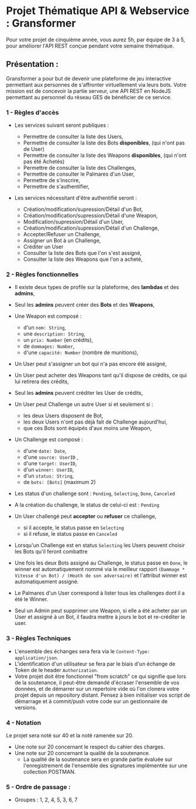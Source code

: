 # Projet Thématique API & Webservice : Gransformer

Pour votre projet de cinquième année, vous aurez 5h, par équipe de 3 à 5, pour améliorer l'API REST conçue pendant votre semaine thématique.

## Présentation : 
Gransformer a pour but de devenir une plateforme de jeu interactive permettant aux personnes de s'affronter virtuellement via leurs bots.
Votre mission est de concevoir la partie serveur, une API REST en NodeJS permettant au personnel du réseau GES de bénéficier de ce service.

### 1 - Règles d'accès
- Les services suivant seront publiques : 
    - Permettre de consulter la liste des Users,
    - Permettre de consulter la liste des Bots **disponibles**, (qui n'ont pas de User)
    - Permettre de consulter la liste des Weapons **disponibles**, (qui n'ont pas été Achetés)
    - Permettre de consulter la liste des Challenges,
    - Permettre de consulter le Palmares d'un User,
    - Permettre de s'inscrire,
    - Permettre de s'authentifier,

- Les services nécessitant d'être authentifié seront :
    - Création/modification/supression/Détail d'un Bot,
    - Création/modification/supression/Détail d'une Weapon,
    - Modification/supression/Détail d'un User,
    - Création/modification/supression/Détail d'un Challenge,
    - Accepter/Refuser un Challenge,
    - Assigner un Bot à un Challenge,
    - Créditer un User
    - Consulter la liste des Bots que l'on s'est assigné,
    - Consulter la liste des Weapons que l'on a acheté,
    
    
    
### 2 - Règles fonctionnelles
   - Il existe deux types de profile sur la plateforme, des **lambdas** et des **admins**,
   - Seul les **admins** peuvent créer des **Bots** et des **Weapons**,
   
   - Une Weapon est composé :
     - d'un `nom: String`, 
     - une `description: String`, 
     - un `prix: Number` (en crédits), 
     - de `dommages: Number`,
     - d'une `capacité: Number` (nombre de munitions),
    
   - Un User peut s'assigner un bot qui n'a pas encore été assigné,
   - Un User peut acheter des Weapons tant qu'il dispose de crédits, ce qui lui retirera des crédits,
   - Seul les **admins** peuvent créditer les User de crédits,
   - Un User peut Challenge un autre User si et seulement si : 
     - les deux Users disposent de Bot,
     - les deux Users n'ont pas déjà fait de Challenge aujourd'hui,
     - que ces Bots sont équipés d'aux moins une Weapon,
     
     
   - Un Challenge est composé :
     - d'une `date: Date`, 
     - d'une `source: UserID` , 
     - d'une `target: UserID`, 
     - d'un `winner: UserID`, 
     - d'un `status: String`,
     - de `bots: [Bots]` (maximum 2)
     
   - Les status d'un challenge sont : `Pending`, `Selecting`, `Done`, `Canceled`
   - A la création du challenge, le status de celui-ci est : `Pending`
   - Un User challengé peut **accepter** ou **refuser** ce challenge, 
        - si il accepte, le status passe en `Selecting`
        - si il refuse, le status passe en `Canceled`
        
   - Lorsqu'un Challenge est en status `Selecting` les Users peuvent choisir les Bots qu'il feront combattre
   - Une fois les deux Bots assigné au Challenge, le status passe en `Done`, le winner est automatiquement nommé via le meilleur rapport `(Dammage * Vitesse d'un Bot) / (Heath de son adversaire)` et l'attribut winner est automatiquement assigné.
   - Le Palmares d'un User correspond à lister tous les challenges dont il a été le Winner.
   - Seul un Admin peut supprimer une Weapon, si elle a été acheter par un User et assigné à un Bot, il faudra mettre à jours le bot et re-créditer le user.

### 3 - Règles Techniques
- L'ensemble des échanges sera fera via le `Content-Type: application/json`.
- L'identification d'un utilisateur se fera par le biais d'un échange de Token de le header `Authorization`.
- Votre projet doit être fonctionnel "from scratch" ce qui signifie que lors de la soutenance, il peut-être demandé d'écraser l'ensemble de vos données, et de démarrer sur un repertoire vide où l'on clonera votre projet depuis un repository distant. Pensez à bien initialiser vos script de démarrage et à commit/push votre code sur un gestionnaire de versions. 

### 4 - Notation 
Le projet sera noté sur 40 et la noté ramenée sur 20.

 - Une note sur 20 concernant le respect du cahier des charges.
 - Une note sur 20 concernant la qualité de la soutenance.
   - La qualité de la soutenance sera en grande partie évaluée sur l'enregistrement de l'ensemble des signatures implémentée sur une collection POSTMAN. 

### 5 - Ordre de passage : 

- Groupes : 1, 2, 4, 5, 3, 6, 7


